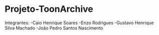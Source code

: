 # Projeto-ToonArchive

Integrantes:
-Caio Henrique Soares
-Enzo Rodrigues
-Gustavo Henrique Silva Machado
-João Pedro Santos Nascimento
